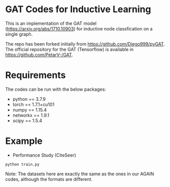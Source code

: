 # GAT Codes for Inductive Learning

This is an implementation of the GAT model (https://arxiv.org/abs/1710.10903) for inductive node classfication on a single graph.

The repo has been forked initially from https://github.com/Diego999/pyGAT. The official repository for the GAT (Tensorflow) is available in https://github.com/PetarV-/GAT.

# Requirements

The codes can be run with the below packages:
* python == 3.7.9
* torch == 1.7.1+cu101 
* numpy == 1.15.4
* networkx == 1.9.1
* scipy == 1.5.4

# Example
* Performance Study (CiteSeer)
```
python train.py
```

Note: The datasets here are exactly the same as the ones in our AGAIN codes, although the formats are different.
